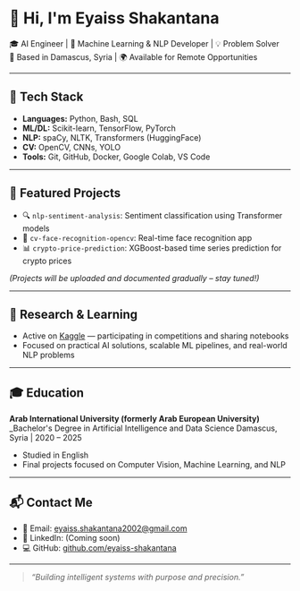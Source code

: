 # 👋 Hi, I'm Eyaiss Shakantana

🎓 AI Engineer | 🧠 Machine Learning & NLP Developer | 💡 Problem Solver  
📍 Based in Damascus, Syria | 🌍 Available for Remote Opportunities  

---

## 🔧 Tech Stack

- **Languages:** Python, Bash, SQL  
- **ML/DL:** Scikit-learn, TensorFlow, PyTorch  
- **NLP:** spaCy, NLTK, Transformers (HuggingFace)  
- **CV:** OpenCV, CNNs, YOLO  
- **Tools:** Git, GitHub, Docker, Google Colab, VS Code  

---

## 📂 Featured Projects

- 🔍 `nlp-sentiment-analysis`: Sentiment classification using Transformer models  
- 🎯 `cv-face-recognition-opencv`: Real-time face recognition app  
- 📊 `crypto-price-prediction`: XGBoost-based time series prediction for crypto prices  

*(Projects will be uploaded and documented gradually – stay tuned!)*

---

## 🧠 Research & Learning

- Active on [Kaggle](https://www.kaggle.com/) — participating in competitions and sharing notebooks  
- Focused on practical AI solutions, scalable ML pipelines, and real-world NLP problems  

---

## 🎓 Education

**Arab International University (formerly Arab European University)**  
_Bachelor's Degree in Artificial Intelligence and Data Science 
Damascus, Syria | 2020 – 2025 
- Studied in English  
- Final projects focused on Computer Vision, Machine Learning, and NLP  

---

## 📬 Contact Me

- 📧 Email: eyaiss.shakantana2002@gmail.com  
- 💼 LinkedIn: (Coming soon)  
- 💻 GitHub: [github.com/eyaiss-shakantana](https://github.com/eyaiss-shakantana)

---

> *“Building intelligent systems with purpose and precision.”*

